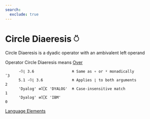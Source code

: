 ```yaml
---
search:
  exclude: true
---
```

<h1 class="heading"><span class="name">Circle Diaeresis</span> <span class="command">⍥</span></h1>

Circle Diaeresis is a dyadic operator with an ambivalent left operand

Operator Circle Diaeresis means
[Over](../primitive-operators/over.md)
```apl
      -⍥⌊ 3.6                 ⍝ Same as ∘ or ⍤ monadically
¯3
      5.1 -⍥⌊ 3.6             ⍝ Applies ⌊ to both arguments
2
      'Dyalog' ≡⍥⎕C 'DYALOG'  ⍝ Case-insensitive match
1
      'Dyalog' ≡⍥⎕C 'IBM'
0
```
[Language Elements](../glyphs.md)


